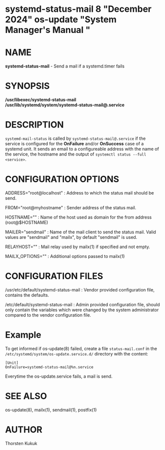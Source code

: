 systemd-status-mail 8 "December 2024" os-update "System Manager's Manual "
==========================================================================

# NAME

**systemd-status-mail** - Send a mail if a systemd.timer fails

# SYNOPSIS

**/usr/libexec/systemd-status-mail**  
**/usr/lib/systemd/system/systemd-status-mail@.service**

# DESCRIPTION

`systemd-mail-status` is called by `systemd-status-mail@.service`
if the service is configured for the **OnFailure** and/or **OnSuccess**
case of a systemd unit.
It sends an email to a configureable address with the name of the service, the
hostname and the output of `systemctl status --full <service>`.

# CONFIGURATION OPTIONS

ADDRESS="root@localhost"
: Address to which the status mail should be send.

FROM="root@myhostname"
: Sender address of the status mail.

HOSTNAME="<hostname>"
: Name of the host used as domain for the from address (root@$HOSTNAME)

MAILER="sendmail"
: Name of the mail client to send the status mail. Valid values are "sendmail"
and "mailx", by default "sendmail" is used.

RELAYHOST=""
: Mail relay used by mailx(1) if specified and not empty.

MAILX_OPTIONS=""
: Additional options passed to mailx(1)

# CONFIGURATION FILES

/usr/etc/default/systemd-status-mail
:  Vendor provided configuration file, contains the defaults.

/etc/default/systemd-status-mail
:  Admin provided configuration file, should only contain the variables which
were changed by the system administrator compared to the vendor configuration
file.

# Example

To get informed if os-update(8) failed, create a file
`status-mail.conf` in the `/etc/systemd/system/os-update.service.d/` directory
with the content:

```
[Unit]
OnFailure=systemd-status-mail@%n.service
```

Everytime the os-update.service fails, a mail is send.

# SEE ALSO
os-update(8), mailx(1), sendmail(1), postfix(1)

# AUTHOR
Thorsten Kukuk
